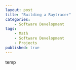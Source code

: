 ```yaml
---
layout: post
title: "Building a Raytracer"
categories:
    - Software Development
tags:
    - Math
    - Software Development
    - Projects
published: true
---
```


temp